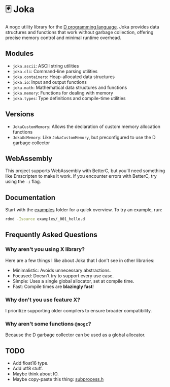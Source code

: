 # 🃏 Joka

A nogc utility library for the [D programming language](https://dlang.org/).
Joka provides data structures and functions that work without garbage collection, offering precise memory control and minimal runtime overhead.

## Modules

* `joka.ascii`: ASCII string utilities
* `joka.cli`: Command-line parsing utilities
* `joka.containers`: Heap-allocated data structures
* `joka.io`: Input and output functions
* `joka.math`: Mathematical data structures and functions
* `joka.memory`: Functions for dealing with memory
* `joka.types`: Type definitions and compile-time utilities

## Versions

* `JokaCustomMemory`: Allows the declaration of custom memory allocation functions
* `JokaGcMemory`: Like `JokaCustomMemory`, but preconfigured to use the D garbage collector

## WebAssembly

This project supports WebAssembly with BetterC, but you'll need something like Emscripten to make it work.
If you encounter errors with BetterC, try using the `-i` flag.

## Documentation

Start with the [examples](./examples/) folder for a quick overview.
To try an example, run:

```cmd
rdmd -Isource examples/_001_hello.d
```

## Frequently Asked Questions

### Why aren't you using X library?

Here are a few things I like about Joka that I don't see in other libraries:

* Minimalistic: Avoids unnecessary abstractions.
* Focused: Doesn't try to support every use case.
* Simple: Uses a single global allocator, set at compile time.
* Fast: Compile times are **blazingly fast**!

### Why don't you use feature X?

I prioritize supporting older compilers to ensure broader compatibility.

### Why aren't some functions `@nogc`?

Because the D garbage collector can be used as a global allocator.

## TODO

* Add float16 type.
* Add utf8 stuff.
* Maybe think about IO.
* Maybe copy-paste this thing: [subprocess.h](https://github.com/sheredom/subprocess.h)
